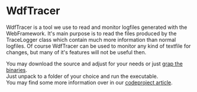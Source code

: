 WdfTracer
=========
WdfTracer is a tool we use to read and monitor logfiles generated with the WebFramework.
It's main purpose is to read the files produced by the TraceLogger class which contain much more information
than normal logfiles.
Of course WdfTracer can be used to monitor any kind of textfile for changes, but many of it's features will not
be useful then.


You may download the source and adjust for your needs or just [grap the binaries](https://github.com/ScavixSoftware/WebFramework/raw/master/tools/WdfTracer_1.0.0.8.zip).     
Just unpack to a folder of your choice and run the executable.      
You may find some more information over in our [codeproject article](http://www.codeproject.com/Articles/553018/Ultra-Rapid-PHP-Application-Development).